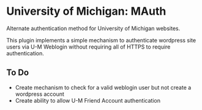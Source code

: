 University of Michigan: MAuth
=============================
Alternate authentication method for University of Michigan websites.

This plugin implements a simple mechanism to authenticate wordpress site users via U-M Weblogin without requiring all of HTTPS to require authentication.

## To Do
* Create mechanism to check for a valid weblogin user but not create a wordpress account
* Create ability to allow U-M Friend Account authentication
